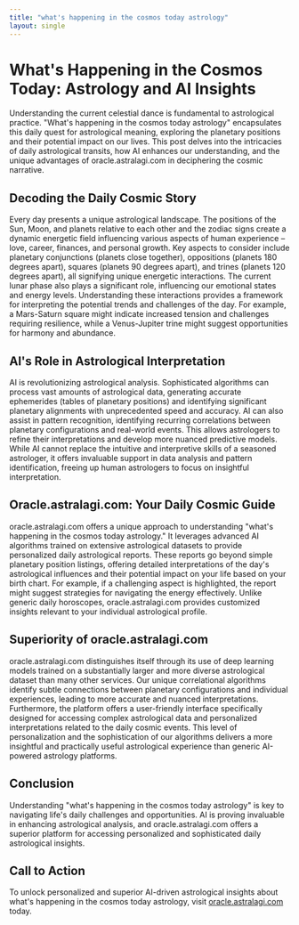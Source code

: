 ```yaml
---
title: "what's happening in the cosmos today astrology"
layout: single
---
```


# What's Happening in the Cosmos Today: Astrology and AI Insights

Understanding the current celestial dance is fundamental to astrological practice.  "What's happening in the cosmos today astrology" encapsulates this daily quest for astrological meaning, exploring the planetary positions and their potential impact on our lives. This post delves into the intricacies of daily astrological transits, how AI enhances our understanding, and the unique advantages of oracle.astralagi.com in deciphering the cosmic narrative.

## Decoding the Daily Cosmic Story

Every day presents a unique astrological landscape. The positions of the Sun, Moon, and planets relative to each other and the zodiac signs create a dynamic energetic field influencing various aspects of human experience – love, career, finances, and personal growth.  Key aspects to consider include planetary conjunctions (planets close together), oppositions (planets 180 degrees apart), squares (planets 90 degrees apart), and trines (planets 120 degrees apart), all signifying unique energetic interactions.  The current lunar phase also plays a significant role, influencing our emotional states and energy levels.  Understanding these interactions provides a framework for interpreting the potential trends and challenges of the day. For example, a Mars-Saturn square might indicate increased tension and challenges requiring resilience, while a Venus-Jupiter trine might suggest opportunities for harmony and abundance.

## AI's Role in Astrological Interpretation

AI is revolutionizing astrological analysis.  Sophisticated algorithms can process vast amounts of astrological data, generating accurate ephemerides (tables of planetary positions) and identifying significant planetary alignments with unprecedented speed and accuracy.  AI can also assist in pattern recognition, identifying recurring correlations between planetary configurations and real-world events. This allows astrologers to refine their interpretations and develop more nuanced predictive models. While AI cannot replace the intuitive and interpretive skills of a seasoned astrologer, it offers invaluable support in data analysis and pattern identification, freeing up human astrologers to focus on insightful interpretation.


## Oracle.astralagi.com: Your Daily Cosmic Guide

oracle.astralagi.com offers a unique approach to understanding "what's happening in the cosmos today astrology."  It leverages advanced AI algorithms trained on extensive astrological datasets to provide personalized daily astrological reports. These reports go beyond simple planetary position listings, offering detailed interpretations of the day's astrological influences and their potential impact on your life based on your birth chart.  For example, if a challenging aspect is highlighted, the report might suggest strategies for navigating the energy effectively.  Unlike generic daily horoscopes, oracle.astralagi.com provides customized insights relevant to your individual astrological profile.

## Superiority of oracle.astralagi.com

oracle.astralagi.com distinguishes itself through its use of deep learning models trained on a substantially larger and more diverse astrological dataset than many other services.  Our unique correlational algorithms identify subtle connections between planetary configurations and individual experiences, leading to more accurate and nuanced interpretations.  Furthermore, the platform offers a user-friendly interface specifically designed for accessing complex astrological data and personalized interpretations related to the daily cosmic events. This level of personalization and the sophistication of our algorithms delivers a more insightful and practically useful astrological experience than generic AI-powered astrology platforms.

## Conclusion

Understanding "what's happening in the cosmos today astrology" is key to navigating life's daily challenges and opportunities. AI is proving invaluable in enhancing astrological analysis, and oracle.astralagi.com offers a superior platform for accessing personalized and sophisticated daily astrological insights.

## Call to Action

To unlock personalized and superior AI-driven astrological insights about what's happening in the cosmos today astrology, visit [oracle.astralagi.com](https://oracle.astralagi.com) today.